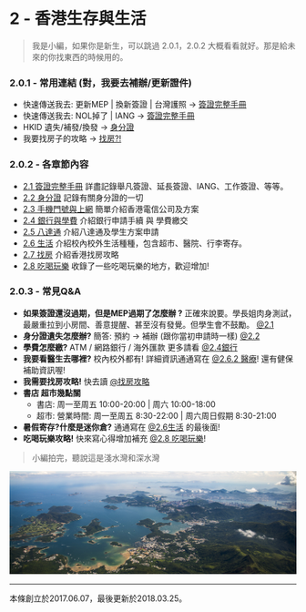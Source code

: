 # 2 - 香港生存與生活

> 我是小編，如果你是新生，可以跳過 2.0.1，2.0.2 大概看看就好。那是給未來的你找東西的時候用的。

### 2.0.1 - 常用連結 \(對，我要去補辦/更新證件\)

* 快速傳送我去: 更新MEP \| 換新簽證 \| 台灣護照 → [簽證完整手冊](/21-qian-zheng-wan-zheng-shou-ce.md)
* 快速傳送我去: NOL掉了 \| IANG → [簽證完整手冊](/21-qian-zheng-wan-zheng-shou-ce.md)
* HKID 遺失/補發/換發 → [身分證](/22-shen-fen-zheng.md)
* 我要找房子的攻略 → [找房?!](/25-sheng-huo.md)

### **2.0.2 - 各章節內容**

* [2.1 簽證完整手冊](/21-qian-zheng-wan-zheng-shou-ce.md) 詳盡記錄舉凡簽證、延長簽證、IANG、工作簽證、等等。
* [2.2 身分證](/22-shen-fen-zheng.md) 記錄有關身分證的一切
* [2.3 手機門號與上網](/2-3-shou-ji-men-hao-yu-shang-wang.md) 簡單介紹香港電信公司及方案
* [2.4 銀行與學費](/2-4-yin-xing-and-ba-da-tong.md) 介紹銀行申請手續 與 學費繳交
* [2.5 八達通](/25.md) 介紹八達通及學生方案申請
* [2.6 生活](/25-sheng-huo.md) 介紹校內校外生活種種，包含超市、醫院、行李寄存。
* [2.7 找房](/2-5-zhao-623f3f21.md) 介紹香港找房攻略
* [2.8 吃喝玩樂](/2-6-chi-he-wan-le.md) 收錄了一些吃喝玩樂的地方，歡迎增加!

### **2.0.3 - 常見Q&A**

* **如果簽證還沒過期，但是MEP過期了怎麼辦 ?**
  正確來說要。學長姐肉身測試，最嚴重拉到小房間、善意提醒、甚至沒有發覺。但學生會不鼓勵。 [@2.1](/21-qian-zheng-wan-zheng-shou-ce.md)
* **身分證遺失怎麼辦?**
  簡答: 預約 -&gt; 補辦 \(跟你當初申請時一樣\) [@2.2](/22-shen-fen-zheng.md)
* **學費怎麼繳?**
  ATM / 網路銀行 / 海外匯款 更多請看 [@2.4銀行](/2-4-yin-xing-and-ba-da-tong.md)
* **我要看醫生去哪裡?**
  校內校外都有! 詳細資訊通通寫在 [@2.6.2 醫療](/25-sheng-huo.md)! 還有健保補助資訊喔!
* **我需要找房攻略!**
  快去讀 [@找房攻略](/2-5-zhao-623f3f21.md)
* **書店 超市幾點關**
  * 書店: 周一至周五 10:00-20:00 \| 周六 10:00-18:00
  * 超市: 營業時間: 周一至周五 8:30-22:00 \| 周六周日假期 8:30-21:00
* **暑假寄存?什麼是迷你倉?**
  通通寫在 [@2.6生活](/25-sheng-huo.md) 的最後面!
* **吃喝玩樂攻略!**
  快來寫心得增加補充 [@2.8 吃喝玩樂](/2-6-chi-he-wan-le.md)!

> 小編拍完，聽說這是淺水灣和深水灣

![](/assets/hk.jpg)

---

本條創立於2017.06.07，最後更新於2018.03.25。

